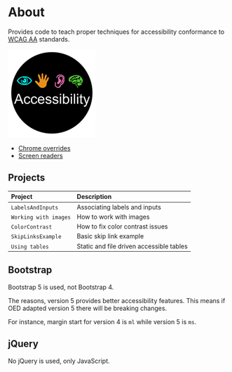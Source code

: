 # About

Provides code to teach proper techniques for accessibility conformance to [WCAG AA](https://www.w3.org/WAI/WCAG2AA-Conformance) standards.

![Accessibility1](assets/Accessibility1.png)


- [Chrome overrides](https://github.com/karenpayneoregon/teaching-accessibility/blob/master/chromeOverrides.md)
- [Screen readers](https://github.com/karenpayneoregon/teaching-accessibility/blob/master/screenReaders.md)


## Projects

| Project  | Description |
| :------------- | :------------- |
| `LabelsAndInputs`  | Associating labels and inputs  |
| `Working with images`  | How to work with images  |
| `ColorContrast`  | How to fix color contrast issues  |
| `SkipLinksExample`  | Basic skip link example  |
| `Using tables`  | Static and file driven accessible tables  |

## Bootstrap

Bootstrap 5 is used, not Bootstrap 4.

The reasons, version 5 provides better accessibility features. This means if OED adapted version 5 there will be breaking changes. 

For instance, margin start for version 4 is `ml` while version 5 is `ms`.

## jQuery

No jQuery is used, only JavaScript.